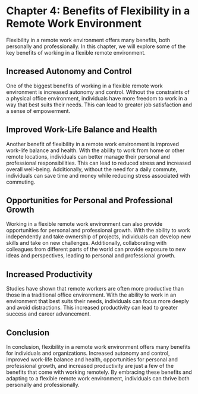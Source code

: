 Chapter 4: Benefits of Flexibility in a Remote Work Environment
===============================================================

Flexibility in a remote work environment offers many benefits, both personally and professionally. In this chapter, we will explore some of the key benefits of working in a flexible remote environment.

Increased Autonomy and Control
------------------------------

One of the biggest benefits of working in a flexible remote work environment is increased autonomy and control. Without the constraints of a physical office environment, individuals have more freedom to work in a way that best suits their needs. This can lead to greater job satisfaction and a sense of empowerment.

Improved Work-Life Balance and Health
-------------------------------------

Another benefit of flexibility in a remote work environment is improved work-life balance and health. With the ability to work from home or other remote locations, individuals can better manage their personal and professional responsibilities. This can lead to reduced stress and increased overall well-being. Additionally, without the need for a daily commute, individuals can save time and money while reducing stress associated with commuting.

Opportunities for Personal and Professional Growth
--------------------------------------------------

Working in a flexible remote work environment can also provide opportunities for personal and professional growth. With the ability to work independently and take ownership of projects, individuals can develop new skills and take on new challenges. Additionally, collaborating with colleagues from different parts of the world can provide exposure to new ideas and perspectives, leading to personal and professional growth.

Increased Productivity
----------------------

Studies have shown that remote workers are often more productive than those in a traditional office environment. With the ability to work in an environment that best suits their needs, individuals can focus more deeply and avoid distractions. This increased productivity can lead to greater success and career advancement.

Conclusion
----------

In conclusion, flexibility in a remote work environment offers many benefits for individuals and organizations. Increased autonomy and control, improved work-life balance and health, opportunities for personal and professional growth, and increased productivity are just a few of the benefits that come with working remotely. By embracing these benefits and adapting to a flexible remote work environment, individuals can thrive both personally and professionally.
